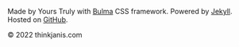 <footer class="footer">
  <div class="container">
    <div class="content has-text-centered">
      <p class="is-size-7">Made by Yours Truly with <a href="http://bulma.io" target="_blank">Bulma</a> CSS framework. Powered by <a href="https://jekyllrb.com/" target="_blank">Jekyll</a>. Hosted on <a href="https://github.com/thinkjanis/thinkjanis" target="_blank">GitHub</a>.</p>
      <p class="is-size-7">© 2022 thinkjanis.com</p>
    </div>
  </div>
</footer>
